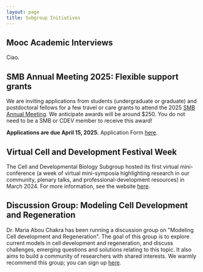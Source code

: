 ```yaml
---
layout: page
title: Subgroup Initiatives
---
```

## Mooc Academic Interviews

Ciao.

## SMB Annual Meeting 2025: Flexible support grants

We are inviting applications from students (undergraduate or graduate) and postdoctoral fellows for a few travel or care grants to attend the 2025 [SMB Annual Meeting](https://2025.smb.org/). We anticipate awards will be around $250. You do not need to be a SMB or CDEV member to receive this award! 

**Applications are due April 15, 2025.**
Application Form [here](https://forms.gle/ij3SArY1ZpbyX88Z6).  

## Virtual Cell and Development Festival Week

The Cell and Developmental Biology Subgroup hosted its first virtual mini-conference (a week of virtual mini-symposia highlighting research in our community, plenary talks, and professional-development resources) in March 2024. For more information, see the website [here](https://smb-celldevbio.github.io/cdevfestival/).


## Discussion Group: Modeling Cell Development and Regeneration 

Dr. Maria Abou Chakra has been running a discussion group on "Modeling Cell
development and Regeneration". The goal of this group is to explore current
models in cell development and regeneration, and discuss challenges, emerging
questions and solutions relating to this topic. It also aims to build a community of
researchers with shared interests. We warmly recommend this group; you can sign up [here](https://join.slack.com/t/modeling-cell-dev/shared_invite/zt-oguwfa02-KWUWhGPw6u7HAgy1tp8QRw).
